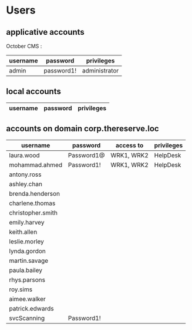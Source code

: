 # Users

## applicative accounts

October CMS :

| username          | password   | privileges    |
| ---               | ---        | ---           |
| admin             | password1! | administrator |

## local accounts

| username          | password   | privileges    |
| ---               | ---        | ---           |

## accounts on domain corp.thereserve.loc

| username          | password   | access to             | privileges    |
| ---               | ---        | ---                   | ---           |
| laura.wood        | Password1@ | WRK1, WRK2            | HelpDesk      |
| mohammad.ahmed    | Password1! | WRK1, WRK2            | HelpDesk      |
| antony.ross       |            |                       |               |
| ashley.chan       |            |                       |               |
| brenda.henderson  |            |                       |               |
| charlene.thomas   |            |                       |               |
| christopher.smith |            |                       |               |
| emily.harvey      |            |                       |               |
| keith.allen       |            |                       |               |
| leslie.morley     |            |                       |               |
| lynda.gordon      |            |                       |               |
| martin.savage     |            |                       |               |
| paula.bailey      |            |                       |               |
| rhys.parsons      |            |                       |               |
| roy.sims          |            |                       |               |
| aimee.walker      |            |                       |               |
| patrick.edwards   |            |                       |               |
| svcScanning       | Password1! |                       |               |

